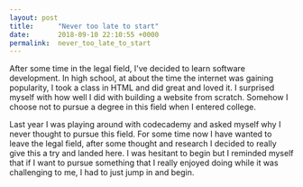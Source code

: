 ```yaml
---
layout: post
title:      "Never too late to start"
date:       2018-09-10 22:10:55 +0000
permalink:  never_too_late_to_start
---
```



After some time in the legal field, I've decided to learn software development. In high school, at about the time the internet was gaining popularity, I took a class in HTML and did great and loved it. I surprised myself with how well I did with building a website from scratch. Somehow I choose not to pursue a degree in this field when I entered college. 

Last year I was playing around with codecademy and asked myself why I never thought to pursue this field. For some time now I have wanted to leave the legal field, after some thought and research I decided to really give this a try and landed here. I was hesitant to begin but I reminded myself that if I want to pursue something that I really enjoyed doing while it was challenging to me, I had to just jump in and begin.

